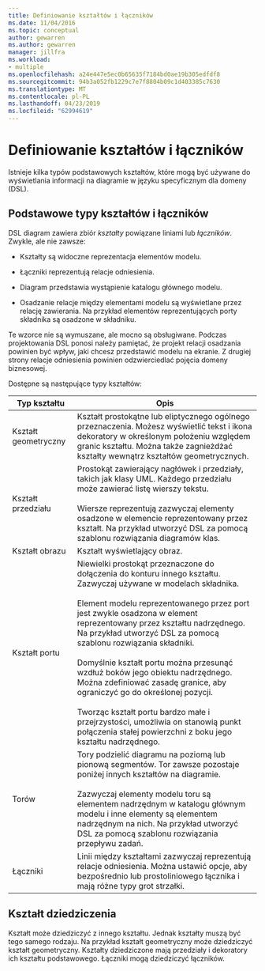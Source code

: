 ```yaml
---
title: Definiowanie kształtów i łączników
ms.date: 11/04/2016
ms.topic: conceptual
author: gewarren
ms.author: gewarren
manager: jillfra
ms.workload:
- multiple
ms.openlocfilehash: a24e447e5ec0b65635f7184bd0ae19b305edfdf8
ms.sourcegitcommit: 94b3a052fb1229c7e7f8804b09c1d403385c7630
ms.translationtype: MT
ms.contentlocale: pl-PL
ms.lasthandoff: 04/23/2019
ms.locfileid: "62994619"
---
```

# <a name="define-shapes-and-connectors"></a>Definiowanie kształtów i łączników

Istnieje kilka typów podstawowych kształtów, które mogą być używane do wyświetlania informacji na diagramie w języku specyficznym dla domeny (DSL).

## <a name="shapeTypes"></a> Podstawowe typy kształtów i łączników

DSL diagram zawiera zbiór *kształty* powiązane liniami lub *łączników*. Zwykle, ale nie zawsze:

- Kształty są widoczne reprezentacja elementów modelu.

- Łączniki reprezentują relacje odniesienia.

- Diagram przedstawia wystąpienie katalogu głównego modelu.

- Osadzanie relacje między elementami modelu są wyświetlane przez relację zawierania. Na przykład elementów reprezentujących porty składnika są osadzone w składniku.

Te wzorce nie są wymuszane, ale mocno są obsługiwane. Podczas projektowania DSL ponosi należy pamiętać, że projekt relacji osadzania powinien być wpływ, jaki chcesz przedstawić modelu na ekranie. Z drugiej strony relacje odniesienia powinien odzwierciedlać pojęcia domeny biznesowej.

Dostępne są następujące typy kształtów:

|Typ kształtu|Opis|
|-|-|
|Kształt geometryczny|Kształt prostokątne lub eliptycznego ogólnego przeznaczenia. Możesz wyświetlić tekst i ikona dekoratory w określonym położeniu względem granic kształtu. Można także zagnieżdżać kształty wewnątrz kształtów geometrycznych.|
|Kształt przedziału|Prostokąt zawierający nagłówek i przedziały, takich jak klasy UML. Każdego przedziału może zawierać listę wierszy tekstu.<br /><br /> Wiersze reprezentują zazwyczaj elementy osadzone w elemencie reprezentowany przez kształt. Na przykład utworzyć DSL za pomocą szablonu rozwiązania diagramów klas.|
|Kształt obrazu|Kształt wyświetlający obraz.|
|Kształt portu|Niewielki prostokąt przeznaczone do dołączenia do konturu innego kształtu. Zazwyczaj używane w modelach składnika.<br /><br /> Element modelu reprezentowanego przez port jest zwykle osadzona w element reprezentowany przez kształtu nadrzędnego. Na przykład utworzyć DSL za pomocą szablonu rozwiązania składniki.<br /><br /> Domyślnie kształt portu można przesunąć wzdłuż boków jego obiektu nadrzędnego. Można zdefiniować zasadę granice, aby ograniczyć go do określonej pozycji.<br /><br /> Tworząc kształt portu bardzo małe i przejrzystości, umożliwia on stanowią punkt połączenia stałej powierzchni z boku jego kształtu nadrzędnego.|
|Torów|Tory podzielić diagramu na poziomą lub pionową segmentów. Tor zawsze pozostaje poniżej innych kształtów na diagramie.<br /><br /> Zazwyczaj elementy modelu toru są elementem nadrzędnym w katalogu głównym modelu i inne elementy są elementem nadrzędnym na nich. Na przykład utworzyć DSL za pomocą szablonu rozwiązania przepływu zadań.|
|Łączniki|Linii między kształtami zazwyczaj reprezentują relacje odniesienia. Można ustawić opcje, aby bezpośrednio lub prostoliniowego łącznika i mają różne typy grot strzałki.|

## <a name="shape-inheritance"></a>Kształt dziedziczenia

Kształt może dziedziczyć z innego kształtu. Jednak kształty muszą być tego samego rodzaju. Na przykład kształt geometryczny może dziedziczyć kształt geometryczny. Kształty dziedziczone mają przedziały i dekoratory ich kształtu podstawowego. Łączniki mogą dziedziczyć łączników.